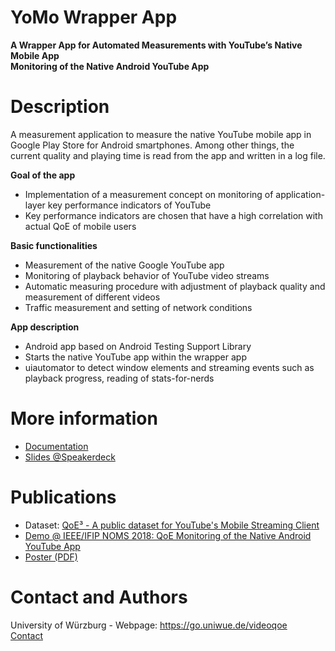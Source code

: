 # YoMo Wrapper App

**A Wrapper App for Automated Measurements with YouTube’s Native Mobile App**  
**Monitoring of the Native Android YouTube App**

# Description

A measurement application to measure the native YouTube mobile app in Google Play Store for Android smartphones. Among other things, the current quality and playing time is read from the app and written in a log file.

**Goal of the app**
   - Implementation of a measurement concept on monitoring of application-layer key performance indicators of YouTube
   - Key performance indicators are chosen that have a high correlation with actual QoE of mobile users
   
**Basic functionalities**
   - Measurement of the native Google YouTube app
   - Monitoring of playback behavior of YouTube video streams
   - Automatic measuring procedure with adjustment of playback quality and measurement of different videos
   - Traffic measurement and setting of network conditions
   
**App description**
   - Android app based on Android Testing Support Library
   - Starts the native YouTube app within the wrapper app
   - uiautomator to detect window elements and streaming events such as playback progress, reading of stats-for-nerds

# More information
   - [Documentation](https://raw.githubusercontent.com/lsinfo3/yomo-wrapperapp/master/Documentation.pdf)
   - [Slides @Speakerdeck](https://speakerdeck.com/userflo/a-public-dataset-for-youtubes-mobile-streaming-client)

# Publications
* Dataset: [QoE³ - A public dataset for YouTube's Mobile Streaming Client](http://qoecube.informatik.uni-wuerzburg.de/)
* [Demo @ IEEE/IFIP NOMS 2018: QoE Monitoring of the Native Android YouTube App](https://www.bibsonomy.org/bibtex/28c37b15dc76f4351ea60e98e76bdacbc/uniwue_info3)
* [Poster (PDF)](https://www.dropbox.com/s/sfvj3y5jmj8f4ks/DemoWrapperApp%20v1.0.pdf?dl=1)

# Contact and Authors
University of Würzburg - Webpage: https://go.uniwue.de/videoqoe  
[Contact](http://www.comnet.informatik.uni-wuerzburg.de/en/staff/members/florian-wamser/)
